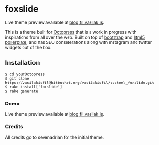 # foxslide #

Live theme preview available at
[blog.fil.vasilak.is](http://blog.fil.vasilak.is).

This is a theme built for [Octopress](http://Octopress.org) that is a work in
progress with inspirations from all over the web. Built on top of
[bootstrap](http://twitter.github.com/bootstrap/) and
[html5 boilerplate](http://html5boilerplate.com/), and has SEO considerations
along with instagram and twitter widgets out of the box.

## Installation ##

````
$ cd yourOctopress
$ git clone https://vasilakisfil@bitbucket.org/vasilakisfil/custom\_foxslide.git
$ rake install['foxslide']
$ rake generate
````


### Demo ###

Live theme preview available at
[blog.fil.vasilak.is](http://blog.fil.vasilak.is).

### Credits ###
All credits go to sevenadrian for the initial theme.
